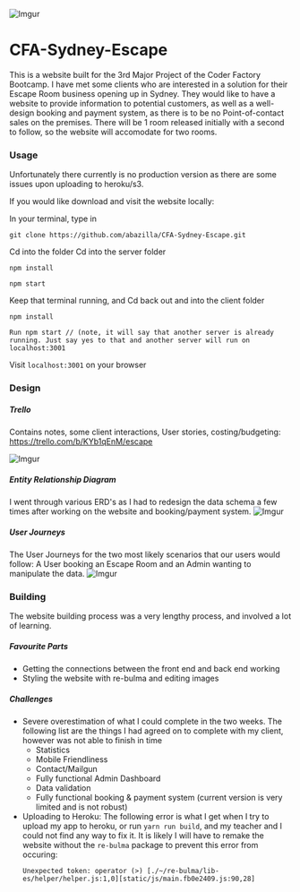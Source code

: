 ![Imgur](http://i.imgur.com/HyZptil.jpg)
# CFA-Sydney-Escape
This is a website built for the 3rd Major Project of the Coder Factory Bootcamp. I have met some clients who are interested in a solution for their Escape Room business opening up in Sydney. They would like to have a website to provide information to potential customers, as well as a well-design booking and payment system, as there is to be no Point-of-contact sales on the premises. There will be 1 room released initially with a second to follow, so the website will accomodate for two rooms. 
### Usage
Unfortunately there currently is no production version as there are some issues upon uploading to heroku/s3.
 
If you would like download and visit the website locally:
 
In your terminal, type in 
```
git clone https://github.com/abazilla/CFA-Sydney-Escape.git
```
Cd into the folder
Cd into the server folder
```
npm install
```
```
npm start
```
Keep that terminal running, and Cd back out and into the client folder
```
npm install
```
```
Run npm start // (note, it will say that another server is already running. Just say yes to that and another server will run on localhost:3001
```
Visit `localhost:3001` on your browser
 
### Design
##### Trello 
Contains notes, some client interactions, User stories, costing/budgeting: https://trello.com/b/KYb1qEnM/escape

![Imgur](http://i.imgur.com/fzxElW3.png)
##### Entity Relationship Diagram
I went through various ERD's as I had to redesign the data schema a few times after working on the website and booking/payment system.
![Imgur](http://i.imgur.com/PuyN5F4.png)
##### User Journeys
The User Journeys for the two most likely scenarios that our users would follow: A User booking an Escape Room and an Admin wanting to manipulate the data.
![Imgur](http://i.imgur.com/ivwBHG5.png)

### Building
The website building process was a very lengthy process, and involved a lot of learning. 
##### Favourite Parts
 - Getting the connections between the front end and back end working
 - Styling the website with re-bulma and editing images
##### Challenges
 - Severe overestimation of what I could complete in the two weeks. The following list are the things I had agreed on to complete with my client, however was not able to finish in time
    -  Statistics
    -  Mobile Friendliness
    -  Contact/Mailgun
    -  Fully functional Admin Dashboard
    -  Data validation
    -  Fully functional booking & payment system (current version is very limited and is not robust)
 - Uploading to Heroku: The following error is what I get when I try to upload my app to heroku, or run `yarn run build`, and my teacher and I could not find any way to fix it. It is likely I will have to remake the website without the `re-bulma` package to prevent this error from occuring:
     ```
    Unexpected token: operator (>) [./~/re-bulma/lib-es/helper/helper.js:1,0][static/js/main.fb0e2409.js:90,28]
     ```
